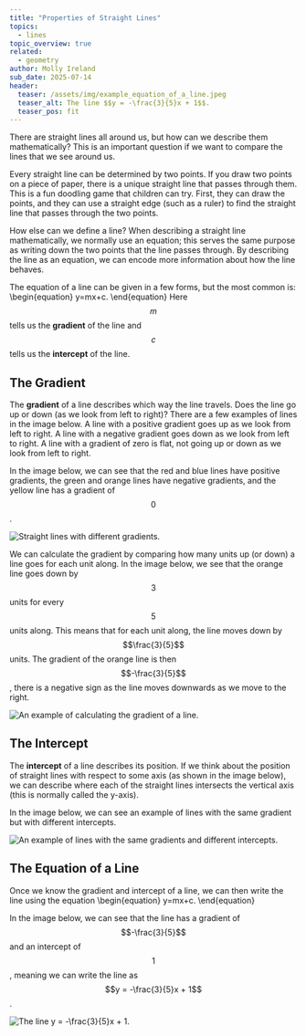 ```yaml
---
title: "Properties of Straight Lines"
topics: 
  - lines
topic_overview: true
related: 
  - geometry
author: Molly Ireland
sub_date: 2025-07-14
header:
  teaser: /assets/img/example_equation_of_a_line.jpeg
  teaser_alt: The line $$y = -\frac{3}{5}x + 1$$.
  teaser_pos: fit
---
```

There are straight lines all around us, but how can we describe them mathematically? This is an important question if we want to compare the lines that we see around us.

Every straight line can be determined by two points. If you draw two points on a piece of paper, there is a unique straight line that passes through them. This is a fun doodling game that children can try. First, they can draw the points, and they can use a straight edge (such as a ruler) to find the straight line that passes through the two points. 

How else can we define a line? When describing a straight line mathematically, we normally use an equation; this serves the same purpose as writing down the two points that the line passes through. By describing the line as an equation, we can encode more information about how the line behaves.  

The equation of a line can be given in a few forms, but the most common is:
\begin{equation}
y=mx+c.
\end{equation}
Here $$m$$ tells us the **gradient** of the line and $$c$$ tells us the **intercept** of the line. 

## The Gradient
The **gradient** of a line describes which way the line travels. Does the line go up or down (as we look from left to right)? There are a few examples of lines in the image below. A line with a positive gradient goes up as we look from left to right. A line with a negative gradient goes down as we look from left to right. A line with a gradient of zero is flat, not going up or down as we look from left to right. 

In the image below, we can see that the red and blue lines have positive gradients, the green and orange lines have negative gradients, and the yellow line has a gradient of $$0$$. 

![Straight lines with different gradients.]({{site.baseurl}}/assets/img/lines_different_gradients.jpeg "Straight lines with different gradients")

We can calculate the gradient by comparing how many units up (or down) a line goes for each unit along. In the image below, we see that the orange line goes down by $$3$$ units for every $$5$$ units along. This means that for each unit along, the line moves down by $$\frac{3}{5}$$ units. The gradient of the orange line is then $$-\frac{3}{5}$$, there is a negative sign as the line moves downwards as we move to the right.

![An example of calculating the gradient of a line.]({{site.baseurl}}/assets/img/gradient_demo.jpeg "An example of calculating the gradient of a line")

## The Intercept
The **intercept** of a line describes its position. If we think about the position of straight lines with respect to some axis (as shown in the image below), we can describe where each of the straight lines intersects the vertical axis (this is normally called the y-axis). 

In the image below, we can see an example of lines with the same gradient but with different intercepts.  

![An example of lines with the same gradients and different intercepts.]({{site.baseurl}}/assets/img/different_intercepts.jpeg "An example of lines with the same gradients and different intercepts")

## The Equation of a Line
Once we know the gradient and intercept of a line, we can then write the line using the equation
\begin{equation}
y=mx+c.
\end{equation}

In the image below, we can see that the line has a gradient of $$-\frac{3}{5}$$ and an intercept of $$1$$, meaning we can write the line as $$y = -\frac{3}{5}x + 1$$.

![The line $$y = -\frac{3}{5}x + 1$$.]({{site.baseurl}}/assets/img/example_equation_of_a_line.jpeg "The line $$y = -\frac{3}{5}x + 1$$")
